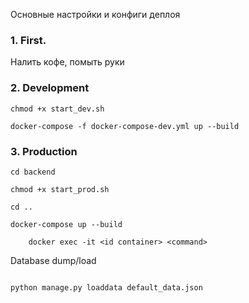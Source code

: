 Основные настройки и конфиги деплоя

### 1. First.

Налить кофе, помыть руки

### 2. Development
`chmod +x start_dev.sh`

```
docker-compose -f docker-compose-dev.yml up --build

```

### 3. Production
`cd backend`

`chmod +x start_prod.sh`

`cd ..`


```
docker-compose up --build
```

```docker exec -it <id container> bash
    docker exec -it <id container> <command>

```
Database dump/load
```python manage.py dumpdata --natural-foreign --natural-primary --exclude=contenttypes --exclude=auth.Permission --indent 4 > default_data.json

python manage.py loaddata default_data.json
```



